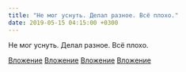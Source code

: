 ```yaml
---
title: "Не мог уснуть. Делал разное. Всё плохо."
date: 2019-05-15 04:15:00 +0300
---
```


Не мог уснуть. Делал разное. Всё плохо.


[Вложение](/assets/vk_photos/2/x3k0a84PN4w.jpg)
[Вложение](/assets/vk_photos/1/o56btxEAC4Q.jpg)
[Вложение](/assets/vk_photos/2/FzCkidzqxDg.jpg)
[Вложение](/assets/vk_photos/2/2IvgJXFXh4o.jpg)
